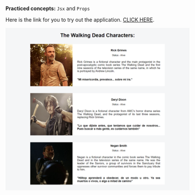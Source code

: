 **Practiced concepts:** `Jsx` and `Props`

Here is the link for you to try out the application. [CLICK HERE](https://react-twd-characters.netlify.app/).

![preview](preview.png)
